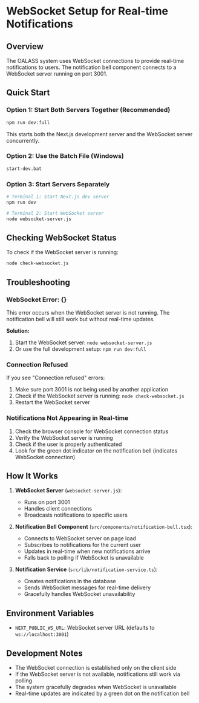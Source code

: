 # WebSocket Setup for Real-time Notifications

## Overview
The OALASS system uses WebSocket connections to provide real-time notifications to users. The notification bell component connects to a WebSocket server running on port 3001.

## Quick Start

### Option 1: Start Both Servers Together (Recommended)
```bash
npm run dev:full
```
This starts both the Next.js development server and the WebSocket server concurrently.

### Option 2: Use the Batch File (Windows)
```bash
start-dev.bat
```

### Option 3: Start Servers Separately
```bash
# Terminal 1: Start Next.js dev server
npm run dev

# Terminal 2: Start WebSocket server
node websocket-server.js
```

## Checking WebSocket Status
To check if the WebSocket server is running:
```bash
node check-websocket.js
```

## Troubleshooting

### WebSocket Error: {}
This error occurs when the WebSocket server is not running. The notification bell will still work but without real-time updates.

**Solution:**
1. Start the WebSocket server: `node websocket-server.js`
2. Or use the full development setup: `npm run dev:full`

### Connection Refused
If you see "Connection refused" errors:
1. Make sure port 3001 is not being used by another application
2. Check if the WebSocket server is running: `node check-websocket.js`
3. Restart the WebSocket server

### Notifications Not Appearing in Real-time
1. Check the browser console for WebSocket connection status
2. Verify the WebSocket server is running
3. Check if the user is properly authenticated
4. Look for the green dot indicator on the notification bell (indicates WebSocket connection)

## How It Works

1. **WebSocket Server** (`websocket-server.js`):
   - Runs on port 3001
   - Handles client connections
   - Broadcasts notifications to specific users

2. **Notification Bell Component** (`src/components/notification-bell.tsx`):
   - Connects to WebSocket server on page load
   - Subscribes to notifications for the current user
   - Updates in real-time when new notifications arrive
   - Falls back to polling if WebSocket is unavailable

3. **Notification Service** (`src/lib/notification-service.ts`):
   - Creates notifications in the database
   - Sends WebSocket messages for real-time delivery
   - Gracefully handles WebSocket unavailability

## Environment Variables
- `NEXT_PUBLIC_WS_URL`: WebSocket server URL (defaults to `ws://localhost:3001`)

## Development Notes
- The WebSocket connection is established only on the client side
- If the WebSocket server is not available, notifications still work via polling
- The system gracefully degrades when WebSocket is unavailable
- Real-time updates are indicated by a green dot on the notification bell

